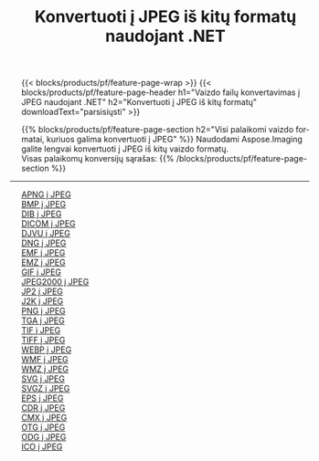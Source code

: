 ﻿---
title: Konvertuoti į JPEG iš kitų formatų naudojant .NET 
weight: 3920
url: /lt/net/conversion/to/jpeg 
lang: lt
langdirlevel: 2
locales: zh-hans,ja,it,ru,de,es,fr,nl,id,lt,pl,pt,vi,tr,ko,zh-hant,ar,hi,th,sv,cs,uk,he
description: Naudodami Aspose.Imaging galite lengvai konvertuoti į JPEG iš kitų formatų
---

{{< blocks/products/pf/feature-page-wrap >}}
{{< blocks/products/pf/feature-page-header h1="Vaizdo failų konvertavimas į JPEG naudojant .NET" h2="Konvertuoti į JPEG iš kitų formatų" downloadText="parsisiųsti" >}}


{{% blocks/products/pf/feature-page-section  h2="Visi palaikomi vaizdo formatai, kuriuos galima konvertuoti į JPEG" %}}
Naudodami Aspose.Imaging galite lengvai konvertuoti į JPEG iš kitų vaizdo formatų.
<br/>
Visas palaikomų konversijų sąrašas:
{{% /blocks/products/pf/feature-page-section %}}
<div class="container-fluid productfamilypage bg-gray">
    <div class="convertypes bg-gray agp-content section">
        <div class="container">
		<hr style="margin-left:-20px;"/>
		<div class="row other-converters">
		    <div class='col-md-2 other-converter remove-lp remove-rp'><a href="/imaging/lt/net/conversion/apng-to-jpeg" >APNG į JPEG</a></div>
<div class='col-md-2 other-converter remove-lp remove-rp'><a href="/imaging/lt/net/conversion/bmp-to-jpeg" >BMP į JPEG</a></div>
<div class='col-md-2 other-converter remove-lp remove-rp'><a href="/imaging/lt/net/conversion/dib-to-jpeg" >DIB į JPEG</a></div>
<div class='col-md-2 other-converter remove-lp remove-rp'><a href="/imaging/lt/net/conversion/dicom-to-jpeg" >DICOM į JPEG</a></div>
<div class='col-md-2 other-converter remove-lp remove-rp'><a href="/imaging/lt/net/conversion/djvu-to-jpeg" >DJVU į JPEG</a></div>
<div class='col-md-2 other-converter remove-lp remove-rp'><a href="/imaging/lt/net/conversion/dng-to-jpeg" >DNG į JPEG</a></div>
<div class='col-md-2 other-converter remove-lp remove-rp'><a href="/imaging/lt/net/conversion/emf-to-jpeg" >EMF į JPEG</a></div>
<div class='col-md-2 other-converter remove-lp remove-rp'><a href="/imaging/lt/net/conversion/emz-to-jpeg" >EMZ į JPEG</a></div>
<div class='col-md-2 other-converter remove-lp remove-rp'><a href="/imaging/lt/net/conversion/gif-to-jpeg" >GIF į JPEG</a></div>
<div class='col-md-2 other-converter remove-lp remove-rp'><a href="/imaging/lt/net/conversion/jpeg2000-to-jpeg" >JPEG2000 į JPEG</a></div>
<div class='col-md-2 other-converter remove-lp remove-rp'><a href="/imaging/lt/net/conversion/jp2-to-jpeg" >JP2 į JPEG</a></div>
<div class='col-md-2 other-converter remove-lp remove-rp'><a href="/imaging/lt/net/conversion/j2k-to-jpeg" >J2K į JPEG</a></div>
<div class='col-md-2 other-converter remove-lp remove-rp'><a href="/imaging/lt/net/conversion/png-to-jpeg" >PNG į JPEG</a></div>
<div class='col-md-2 other-converter remove-lp remove-rp'><a href="/imaging/lt/net/conversion/tga-to-jpeg" >TGA į JPEG</a></div>
<div class='col-md-2 other-converter remove-lp remove-rp'><a href="/imaging/lt/net/conversion/tif-to-jpeg" >TIF į JPEG</a></div>
<div class='col-md-2 other-converter remove-lp remove-rp'><a href="/imaging/lt/net/conversion/tiff-to-jpeg" >TIFF į JPEG</a></div>
<div class='col-md-2 other-converter remove-lp remove-rp'><a href="/imaging/lt/net/conversion/webp-to-jpeg" >WEBP į JPEG</a></div>
<div class='col-md-2 other-converter remove-lp remove-rp'><a href="/imaging/lt/net/conversion/wmf-to-jpeg" >WMF į JPEG</a></div>
<div class='col-md-2 other-converter remove-lp remove-rp'><a href="/imaging/lt/net/conversion/wmz-to-jpeg" >WMZ į JPEG</a></div>
<div class='col-md-2 other-converter remove-lp remove-rp'><a href="/imaging/lt/net/conversion/svg-to-jpeg" >SVG į JPEG</a></div>
<div class='col-md-2 other-converter remove-lp remove-rp'><a href="/imaging/lt/net/conversion/svgz-to-jpeg" >SVGZ į JPEG</a></div>
<div class='col-md-2 other-converter remove-lp remove-rp'><a href="/imaging/lt/net/conversion/eps-to-jpeg" >EPS į JPEG</a></div>
<div class='col-md-2 other-converter remove-lp remove-rp'><a href="/imaging/lt/net/conversion/cdr-to-jpeg" >CDR į JPEG</a></div>
<div class='col-md-2 other-converter remove-lp remove-rp'><a href="/imaging/lt/net/conversion/cmx-to-jpeg" >CMX į JPEG</a></div>
<div class='col-md-2 other-converter remove-lp remove-rp'><a href="/imaging/lt/net/conversion/otg-to-jpeg" >OTG į JPEG</a></div>
<div class='col-md-2 other-converter remove-lp remove-rp'><a href="/imaging/lt/net/conversion/odg-to-jpeg" >ODG į JPEG</a></div>
<div class='col-md-2 other-converter remove-lp remove-rp'><a href="/imaging/lt/net/conversion/ico-to-jpeg" >ICO į JPEG</a></div>
                </div>
        </div>
    </div>
</div>
<br/>

